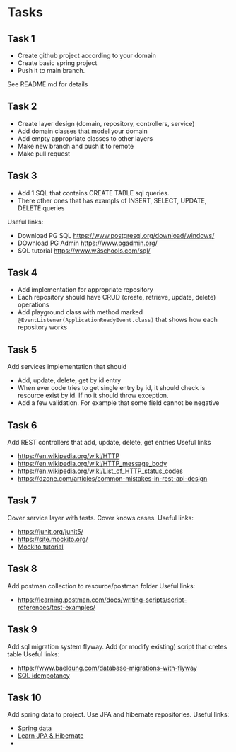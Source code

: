 # Tasks

## Task 1
* Create github project according to your domain
* Create basic spring project
* Push it to main branch.

See README.md for details 

## Task 2
* Create layer design (domain, repository, controllers, service)
* Add domain classes that model your domain
* Add empty appropriate classes to other layers
* Make new branch and push it to remote
* Make pull request

## Task 3
* Add 1 SQL  that contains CREATE TABLE sql queries. 
* There other ones that has exampls of INSERT, SELECT, UPDATE, DELETE queries

Useful links:
* Download PG SQL https://www.postgresql.org/download/windows/
* DOwnload PG Admin https://www.pgadmin.org/
* SQL tutorial https://www.w3schools.com/sql/

## Task 4
* Add implementation for appropriate repository
* Each repository should have CRUD (create, retrieve, update, delete) operations
* Add playground class with method marked `@EventListener(ApplicationReadyEvent.class)` that shows how each repository works

## Task 5
Add services implementation that should
* Add, update, delete, get by id entry
* When ever code tries to get single entry by id, it should check is resource exist by id. If no it should throw exception.
* Add a few validation. For example that some field cannot be negative

## Task 6
Add REST controllers that add, update, delete, get entries 
Useful links
* https://en.wikipedia.org/wiki/HTTP 
* https://en.wikipedia.org/wiki/HTTP_message_body
* https://en.wikipedia.org/wiki/List_of_HTTP_status_codes 
* https://dzone.com/articles/common-mistakes-in-rest-api-design

## Task 7
Cover service layer with tests. Cover knows cases.
Useful links:
* https://junit.org/junit5/
* https://site.mockito.org/ 
* [Mockito tutorial](https://www.baeldung.com/mockito-series)

## Task 8
Add postman collection to resource/postman folder
Useful links:
* https://learning.postman.com/docs/writing-scripts/script-references/test-examples/

## Task 9
Add sql migration system flyway. Add (or modify existing) script that cretes table
Useful links:
* https://www.baeldung.com/database-migrations-with-flyway
* [SQL idempotancy](https://medium.com/full-stack-architecture/idempotent-sql-ddl-ca354a1eee62)

## Task 10
Add spring data to project. Use JPA and hibernate repositories.
Useful links:
* [Spring data](https://spring.io/guides/gs/accessing-data-jpa/)
* [Learn JPA & Hibernate](https://www.baeldung.com/learn-jpa-hibernate)
* 